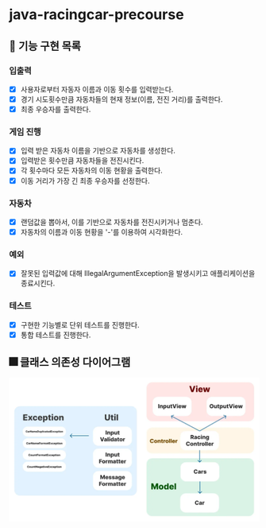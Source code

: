 # java-racingcar-precourse

## 📍 기능 구현 목록

### 입출력

- [x] 사용자로부터 자동자 이름과 이동 횟수를 입력받는다.
- [x] 경기 시도횟수만큼 자동차들의 현재 정보(이름, 전진 거리)를 출력한다.
- [x] 최종 우승자를 출력한다.

### 게임 진행

- [x] 입력 받은 자동차 이름을 기반으로 자동차를 생성한다.
- [x] 입력받은 횟수만큼 자동차들을 전진시킨다.
- [x] 각 횟수마다 모든 자동차의 이동 현황을 출력한다.
- [x] 이동 거리가 가장 긴 최종 우승자를 선정한다.

### 자동차

- [x] 랜덤값을 뽑아서, 이를 기반으로 자동차를 전진시키거나 멈춘다.
- [x] 자동차의 이름과 이동 현황을 '-'를 이용하여 시각화한다.

### 예외

- [x] 잘못된 입력값에 대해 IllegalArgumentException을 발생시키고 애플리케이션을 종료시킨다.

### 테스트

- [x] 구현한 기능별로 단위 테스트를 진행한다.
- [x] 통합 테스트를 진행한다.

## 🎆 클래스 의존성 다이어그램

![diagram.png](image/diagram.png)